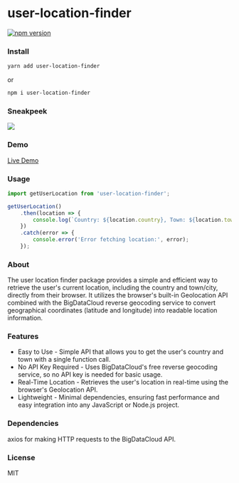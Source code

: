 # user-location-finder

[![npm version](https://badgen.net/npm/v/user-location-finder)](https://www.npmjs.com/package/user-location-finder)

### Install

```bash
yarn add user-location-finder
```
or 
```bash
npm i user-location-finder
```
### Sneakpeek
![](https://i.ibb.co/Wc308z4/Rec00531-ezgif-com-video-to-gif-converter.gif)

### Demo

[Live Demo](https://user-location-finder-live-project.vercel.app/)

### Usage

```jsx
import getUserLocation from 'user-location-finder';

getUserLocation()
    .then(location => {
        console.log(`Country: ${location.country}, Town: ${location.town}`);
    })
    .catch(error => {
        console.error('Error fetching location:', error);
    });

```

### About

The user location finder package provides a simple and efficient way to retrieve the user's current location, including the country and town/city, directly from their browser. It utilizes the browser's built-in Geolocation API combined with the BigDataCloud reverse geocoding service to convert geographical coordinates (latitude and longitude) into readable location information.

### Features

* Easy to Use - Simple API that allows you to get the user's country and town with a single function call.
* No API Key Required - Uses BigDataCloud's free reverse geocoding service, so no API key is needed for basic usage.
* Real-Time Location - Retrieves the user's location in real-time using the browser's Geolocation API.
* Lightweight - Minimal dependencies, ensuring fast performance and easy integration into any JavaScript or Node.js project.

### Dependencies 

axios for making HTTP requests to the BigDataCloud API.

### License

MIT


